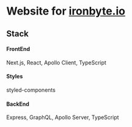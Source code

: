 # Website for [ironbyte.io](http://www.ironbyte.io/)

## Stack

#### FrontEnd
Next.js, React, Apollo Client, TypeScript

#### Styles
styled-components

#### BackEnd
Express, GraphQL, Apollo Server, TypeScript